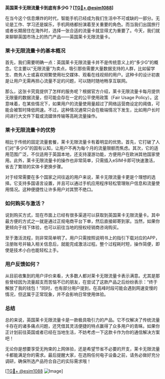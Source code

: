 **英国莱卡无限流量卡到底有多少G？[[TG💪+ @esim1088](https://t.me/s/esim1088)]**

在当今这个信息爆炸的时代，智能手机已经成为我们生活中不可或缺的一部分。无论是工作、学习还是娱乐，手机网络都扮演着至关重要的角色。而当我们出国旅行或者长期居住在海外时，选择一张合适的流量卡就显得尤为重要了。今天，我们就来聊聊英国市场上的热门产品——英国莱卡无限流量卡。

### 莱卡无限流量卡的基本概况

首先，我们需要明确一点：英国莱卡无限流量卡并不是传统意义上的“多少G”的概念。它主要以“无限流量”为卖点，吸引那些需要大量数据支持的人群，比如留学生、商务人士或喜欢频繁使用社交媒体、观看在线视频的用户。这种卡的设计初衷是让用户无需再担心流量不足的问题，可以随时随地畅享互联网。

那么，这张卡究竟提供了怎样的服务呢？根据官方介绍，莱卡无限流量卡每月提供无限量的数据流量，但可能会存在一定的公平使用政策（Fair Usage Policy）。这意味着，在某些情况下，如果用户的流量使用量超过了网络运营商设定的阈值，可能会被暂时降低网速。不过，这种情况通常只会在极端情况下发生，比如用户长时间进行大文件下载或流媒体传输等高耗流量操作。

### 莱卡无限流量卡的优势

相比于传统的固定流量套餐，莱卡无限流量卡有着明显的优势。首先，它打破了人们对“多少G”的固有认知，让用户不再为每个月的流量限额而焦虑。其次，它的适用范围广泛，不仅适用于英国本地，还支持漫游功能，方便用户在欧洲其他国家使用。此外，莱卡无限流量卡的操作也非常简单，只需插入eSIM卡即可快速激活，省去了繁琐的实体卡更换步骤。

对于经常需要在多个国家之间往返的用户来说，莱卡无限流量卡更是个理想的选择。它支持多国语言设置，并且可以通过手机应用程序轻松管理账户信息和流量使用情况。这种便捷性让许多用户对其赞不绝口。

### 如何购买与激活？

说到购买方式，现在市面上已经有很多渠道可以获取到英国莱卡无限流量卡。其中最方便的方式之一就是通过正规电商平台下单，然后直接邮寄到家。当然，如果你更倾向于线下体验，也可以前往当地的授权经销商咨询购买。

至于激活流程，则非常简单明了。用户只需按照说明书上的指引下载对应的APP，注册账号并输入相关信息后，就能完成激活过程。整个过程耗时短，操作简便，即使是技术小白也能轻松上手。

### 用户反馈如何？

从目前收集到的用户评价来看，大多数人都对莱卡无限流量卡表示满意。尤其是那些曾经因为流量超支而苦恼不已的朋友，在尝试了这款产品之后纷纷表示：“终于解放了我的钱包！”同时，也有部分用户提到，在高峰时段可能会遇到网速变慢的情况，但这属于正常现象，并不会影响日常使用体验。

### 总结

总的来说，英国莱卡无限流量卡是一款极具吸引力的产品。它不仅解决了传统流量卡存在的诸多痛点问题，还凭借其灵活便捷的特点赢得了众多用户的青睐。如果你正计划前往英国或者已经在当地生活，不妨考虑一下这款卡作为你的通信解决方案吧！

无论你是想要享受无拘束的上网体验，还是希望节省不必要的开支，莱卡无限流量卡都能满足你的需求。最后提醒大家，在选购任何电子设备之前，请务必做好充分调研，确保所选产品符合自己的实际需求哦！

[[TG💪+ @esim1088](https://t.me/s/esim1088) ![Image](https://i.postimg.cc/4NQfJmqS/Snipaste-2025-05-13-00-14-12.png)]